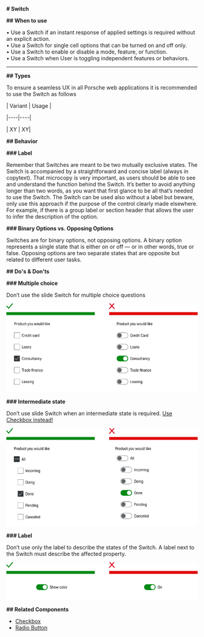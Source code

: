 **# Switch**

**## When to use**

• Use a Switch if an instant response of applied settings is required without an explicit action.  
• Use a Switch for single cell options that can be turned on and off only.  
• Use a Switch to enable or disable a mode, feature, or function.  
• Use a Switch when User is toggling independent features or behaviors.

---

**## Types**

To ensure a seamless UX in all Porsche web applications it is recommended to use the Switch as follows

| Variant | Usage |

|----|----|

| XY | XY|

**## Behavior**

**### Label**

Remember that Switches are meant to be two mutually exclusive states. The Switch is accompanied by a straightforward and concise label (always in copytext). That microcopy is very important, as users should be able to see and understand the function behind the Switch. It’s better to avoid anything longer than two words, as you want that first glance to be all that’s needed to use the Switch. The Switch can be used also without a label but beware, only use this approach if the purpose of the control clearly made elsewhere. For example, if there is a group label or section header that allows the user to infer the description of the option.


**### Binary Options vs. Opposing Options**

Switches are for binary options, not opposing options. A binary option represents a single state that is either on or off — or in other words, true or false. Opposing options are two separate states that are opposite but related to different user tasks.

**## Do's & Don'ts**

**### Multiple choice**

Don’t use the slide Switch for multiple choice questions

![Multiple choice questions](./assets/switch-multiple_choice.png)

**### Intermediate state**

Don’t use slide Switch when an intermediate state is required. [Use Checkbox instead!](#/components/checkbox-wrapper)

![Intermediate state](./assets/switch-intermediate-state.png)

**### Label**

Don’t use only the label to describe the states of the Switch. A label next to the Switch must describe the affected property.

![Switch Label](./assets/switch-label.png)

**## Related Components**

- [Checkbox](#/components/checkbox)
- [Radio Button](#/components/radiobutton)